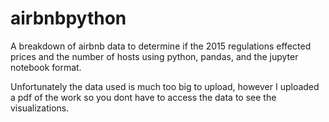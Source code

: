 # airbnbpython
A breakdown of airbnb data to determine if the 2015 regulations effected prices and the number of hosts using python, pandas, and the jupyter notebook format.

Unfortunately the data used is much too big to upload, however I uploaded a pdf of the work so you dont have to access the data to see the visualizations.
